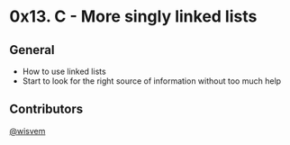 # 0x13. C - More singly linked lists
## General
- How to use linked lists
- Start to look for the right source of information without too much help
## Contributors
[@wisvem](https://github.com/wisvem)

